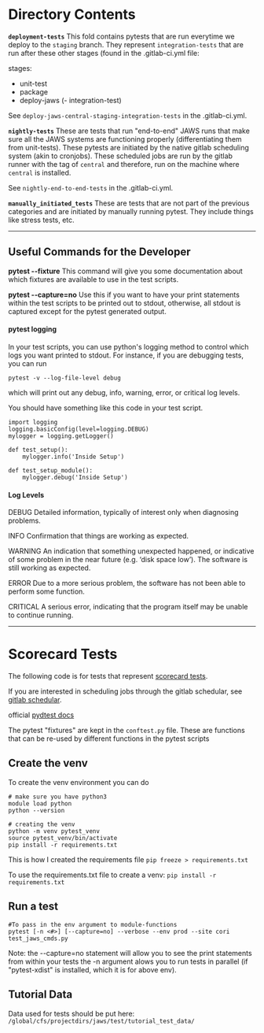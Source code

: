 # Directory Contents

**`deployment-tests`**
This fold contains pytests that are run everytime we deploy to the `staging` branch. They represent `integration-tests` that are run after these other stages (found in the .gitlab-ci.yml file:

stages:
 - unit-test
 - package
 - deploy-jaws
 (- integration-test)

See `deploy-jaws-central-staging-integration-tests` in the .gitlab-ci.yml.


**`nightly-tests`**
These are tests that run "end-to-end" JAWS runs that make sure all the JAWS systems are functioning properly (differentiating them from unit-tests). These pytests are initiated by the native gitlab scheduling system (akin to cronjobs). These scheduled jobs are run by the gitlab runner with the tag of `central` and therefore, run on the machine where `central` is installed.

See `nightly-end-to-end-tests` in the .gitlab-ci.yml.


**`manually_initiated_tests`**
These are tests that are not part of the previous categories and are initiated by manually running pytest. They include things like stress tests, etc.

-------------------
## Useful Commands for the Developer

**pytest --fixture**
This command will give you some documentation about which fixtures are available to use in the test scripts.

**pytest --capture=no**
Use this if you want to have your print statements within the test scripts to be printed out to stdout, otherwise, all stdout is captured except for the pytest generated output.

#### pytest logging
In your test scripts, you can use python's logging method to control which logs you want printed to stdout.  For instance, if you are debugging tests, you can run 

`pytest -v --log-file-level debug` 

which will print out any debug, info, warning, error, or critical log levels.

You should have something like this code in your test script.

```
import logging
logging.basicConfig(level=logging.DEBUG)
mylogger = logging.getLogger()

def test_setup():
    mylogger.info('Inside Setup')

def test_setup_module():
    mylogger.debug('Inside Setup')
```

#### Log Levels
DEBUG
Detailed information, typically of interest only when diagnosing problems.

INFO
Confirmation that things are working as expected.

WARNING
An indication that something unexpected happened, or indicative of some problem in the near future (e.g. ‘disk space low’). The software is still working as expected.

ERROR
Due to a more serious problem, the software has not been able to perform some function.

CRITICAL
A serious error, indicating that the program itself may be unable to continue running.

---------------------------
# Scorecard Tests
The following code is for tests that represent [scorecard tests](https://docs.google.com/spreadsheets/d/1eBWvk4FSPpbFclTuzu0o77aPAxcZ78C_mVKCnHoMMAo/edit#gid=1435741986).

If you are interested in scheduling jobs through the gitlab schedular, see [gitlab schedular](https://docs.google.com/document/d/1Xd5vF31qNfrbgeFhfu3paXWEBq-2dkpqfHjFCpVAq4o/edit#).

official [pydtest docs](https://docs.pytest.org/en/latest/)

The pytest "fixtures" are kept in the `conftest.py` file.  These are functions that can be re-used by different functions in the pytest scripts

## Create the venv 
To create the venv environment you can do

```
# make sure you have python3
module load python
python --version

# creating the venv
python -m venv pytest_venv
source pytest_venv/bin/activate
pip install -r requirements.txt
```

This is how I created the requirements file
`pip freeze > requirements.txt`

To use the requirements.txt file to create a venv:
`pip install -r requirements.txt`

## Run a test
```
#To pass in the env argument to module-functions
pytest [-n <#>] [--capture=no] --verbose --env prod --site cori test_jaws_cmds.py

```
Note: the --capture=no statement will allow you to see the print statements from within your tests
      the -n <number> argument alows you to run tests in parallel (if "pytest-xdist" is installed, which it is for above env).

## Tutorial Data 
Data used for tests should be put here:
`/global/cfs/projectdirs/jaws/test/tutorial_test_data/`

